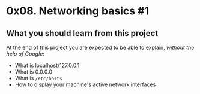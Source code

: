 # 0x08. Networking basics \#1
## What you should learn from this project
At the end of this project you are expected to be able to explain, *without the help of Google*:
* What is localhost/127.0.0.1
* What is 0.0.0.0
* What is `/etc/hosts`
* How to display your machine's active network interfaces
